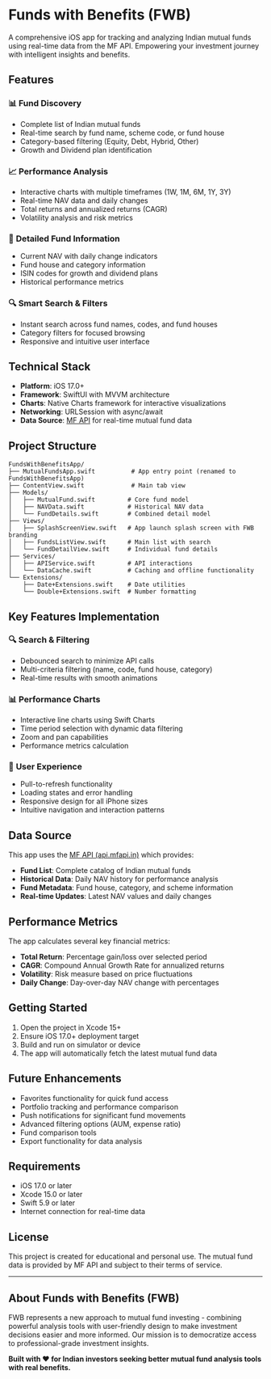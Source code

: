 # Funds with Benefits (FWB)

A comprehensive iOS app for tracking and analyzing Indian mutual funds using real-time data from the MF API. Empowering your investment journey with intelligent insights and benefits.

## Features

### 📊 **Fund Discovery**
- Complete list of Indian mutual funds
- Real-time search by fund name, scheme code, or fund house
- Category-based filtering (Equity, Debt, Hybrid, Other)
- Growth and Dividend plan identification

### 📈 **Performance Analysis**
- Interactive charts with multiple timeframes (1W, 1M, 6M, 1Y, 3Y)
- Real-time NAV data and daily changes
- Total returns and annualized returns (CAGR)
- Volatility analysis and risk metrics

### 🎯 **Detailed Fund Information**
- Current NAV with daily change indicators
- Fund house and category information
- ISIN codes for growth and dividend plans
- Historical performance metrics

### 🔍 **Smart Search & Filters**
- Instant search across fund names, codes, and fund houses
- Category filters for focused browsing
- Responsive and intuitive user interface

## Technical Stack

- **Platform**: iOS 17.0+
- **Framework**: SwiftUI with MVVM architecture
- **Charts**: Native Charts framework for interactive visualizations
- **Networking**: URLSession with async/await
- **Data Source**: [MF API](https://api.mfapi.in/mf) for real-time mutual fund data

## Project Structure

```
FundsWithBenefitsApp/
├── MutualFundsApp.swift          # App entry point (renamed to FundsWithBenefitsApp)
├── ContentView.swift             # Main tab view
├── Models/
│   ├── MutualFund.swift         # Core fund model
│   ├── NAVData.swift            # Historical NAV data
│   └── FundDetails.swift        # Combined detail model
├── Views/
│   ├── SplashScreenView.swift   # App launch splash screen with FWB branding
│   ├── FundsListView.swift      # Main list with search
│   └── FundDetailView.swift     # Individual fund details
├── Services/
│   ├── APIService.swift         # API interactions
│   └── DataCache.swift          # Caching and offline functionality
└── Extensions/
    ├── Date+Extensions.swift    # Date utilities
    └── Double+Extensions.swift  # Number formatting
```

## Key Features Implementation

### 🔍 **Search & Filtering**
- Debounced search to minimize API calls
- Multi-criteria filtering (name, code, fund house, category)
- Real-time results with smooth animations

### 📊 **Performance Charts**
- Interactive line charts using Swift Charts
- Time period selection with dynamic data filtering
- Zoom and pan capabilities
- Performance metrics calculation

### 📱 **User Experience**
- Pull-to-refresh functionality
- Loading states and error handling
- Responsive design for all iPhone sizes
- Intuitive navigation and interaction patterns

## Data Source

This app uses the [MF API (api.mfapi.in)](https://api.mfapi.in/mf) which provides:

- **Fund List**: Complete catalog of Indian mutual funds
- **Historical Data**: Daily NAV history for performance analysis
- **Fund Metadata**: Fund house, category, and scheme information
- **Real-time Updates**: Latest NAV values and daily changes

## Performance Metrics

The app calculates several key financial metrics:

- **Total Return**: Percentage gain/loss over selected period
- **CAGR**: Compound Annual Growth Rate for annualized returns
- **Volatility**: Risk measure based on price fluctuations
- **Daily Change**: Day-over-day NAV change with percentages

## Getting Started

1. Open the project in Xcode 15+
2. Ensure iOS 17.0+ deployment target
3. Build and run on simulator or device
4. The app will automatically fetch the latest mutual fund data

## Future Enhancements

- Favorites functionality for quick fund access
- Portfolio tracking and performance comparison
- Push notifications for significant fund movements
- Advanced filtering options (AUM, expense ratio)
- Fund comparison tools
- Export functionality for data analysis

## Requirements

- iOS 17.0 or later
- Xcode 15.0 or later
- Swift 5.9 or later
- Internet connection for real-time data

## License

This project is created for educational and personal use. The mutual fund data is provided by MF API and subject to their terms of service.

---

## About Funds with Benefits (FWB)

FWB represents a new approach to mutual fund investing - combining powerful analysis tools with user-friendly design to make investment decisions easier and more informed. Our mission is to democratize access to professional-grade investment insights.

**Built with ❤️ for Indian investors seeking better mutual fund analysis tools with real benefits.**